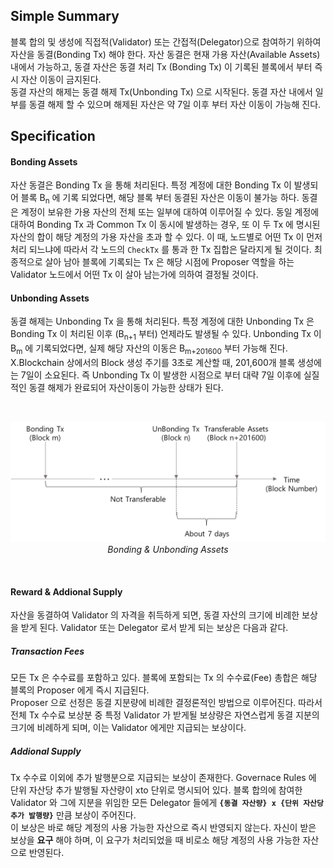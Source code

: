 ## Simple Summary
블록 합의 및 생성에 직접적(Validator) 또는 간접적(Delegator)으로 참여하기 위하여 자산을 동결(Bonding Tx) 해야 한다. 자산 동결은 현재 가용 자산(Available Assets) 내에서 가능하고, 동결 자산은 동결 처리 Tx (Bonding Tx) 이 기록된 블록에서 부터 즉시 자산 이동이 금지된다.  
동결 자산의 해제는 동결 해제 Tx(Unbonding Tx) 으로 시작된다. 동결 자산 내에서 일부를 동결 해제 할 수 있으며 해제된 자산은 약 7일 이후 부터 자산 이동이 가능해 진다.

## Specification
#### Bonding Assets
자산 동결은 Bonding Tx 을 통해 처리된다. 특정 계정에 대한 Bonding Tx 이 발생되어 블록 B<sub>n</sub> 에 기록 되었다면, 해당 블록 부터 동결된 자산은 이동이 불가능 하다. 동결은 계정이 보유한 가용 자산의 전체 또는 일부에 대하여 이루어질 수 있다.
동일 계정에 대하여 Bonding Tx 과 Common Tx 이 동시에 발생하는 경우, 또 이 두 Tx 에 명시된 자산의 합이 해당 계정의 가용 자산을 초과 할 수 있다. 이 때, 노드별로 어떤 Tx 이 먼저 처리 되느냐에 따라서 각 노드의 ```CheckTx``` 를 통과 한 Tx 집합은 달라지게 될 것이다. 최종적으로 살아 남아 블록에 기록되는 Tx 은 해당 시점에 Proposer 역할을 하는 Validator 노드에서 어떤 Tx 이 살아 남는가에 의하여 결정될 것이다.

#### Unbonding Assets
동결 해제는 Unbonding Tx 을 통해 처리된다. 특정 계정에 대한 Unbonding Tx 은 Bonding Tx 이 처리된 이후 (B<sub>n+1</sub> 부터) 언제라도 발생될 수 있다. Unbonding Tx 이 B<sub>m</sub> 에 기록되었다면, 실제 해당 자산의 이동은 B<sub>m+201600</sub> 부터 가능해 진다.  
X.Blockchain 상에서의 Block 생성 주기를 3초로 계산할 때, 201,600개 블록 생성에는 7일이 소요된다. 즉 Unbonding Tx 이 발생한 시점으로 부터 대략 7일 이후에 실질적인 동결 해제가 완료되어 자산이동이 가능한 상태가 된다.  

<br />
<p align="center">
<img src="./images/unbonding.png" /><br />
<i>Bonding & Unbonding Assets</i>
</p>
<br />

#### Reward & Addional Supply
자산을 동결하여 Validator 의 자격을 취득하게 되면, 동결 자산의 크기에 비례한 보상을 받게 된다. Validator 또는 Delegator 로서 받게 되는 보상은 다음과 같다.

##### Transaction Fees
모든 Tx 은 수수료를 포함하고 있다. 블록에 포함되는 Tx 의 수수료(Fee) 총합은 해당 블록의 Proposer 에게 즉시 지급된다.  
Proposer 으로 선정은 동결 지분량에 비례한 결정론적인 방법으로 이루어진다. 따라서 전체 Tx 수수료 보상분 중 특정 Validator 가 받게될 보상량은 자연스럽게 동결 지분의 크기에 비례하게 되며, 이는 Validator 에게만 지급되는 보상이다.

##### Addional Supply
Tx 수수료 이외에 추가 발행분으로 지급되는 보상이 존재한다. Governace Rules 에 단위 자산당 추가 발행될 자산량이 xto 단위로 명시되어 있다. 블록 합의에 참여한 Validator 와 그에 지분을 위임한 모든 Delegator 들에게 **``{동결 자산량} x {단위 자산당 추가 발행량}``** 만큼 보상이 주어진다.  
이 보상은 바로 해당 계정의 사용 가능한 자산으로 즉시 반영되지 않는다. 자신이 받은 보상을 **요구** 해야 하며, 이 요구가 처리되었을 때 비로소 해당 계정의 사용 가능한 자산으로 반영된다.
